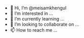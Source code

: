 - 👋 Hi, I’m @meisamkhengul
- 👀 I’m interested in ...
- 🌱 I’m currently learning ...
- 💞️ I’m looking to collaborate on ...
- 📫 How to reach me ...

<!---
meisamkhengul/meisamkhengul is a ✨ special ✨ repository because its `README.md` (this file) appears on your GitHub profile.
You can click the Preview link to take a look at your changes.
--->
